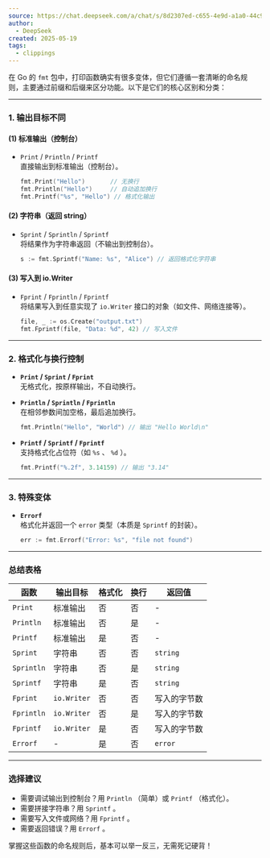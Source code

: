```yaml
---
source: https://chat.deepseek.com/a/chat/s/8d2307ed-c655-4e9d-a1a0-44c909dc9a6d
author:
  - DeepSeek
created: 2025-05-19
tags:
  - clippings
---
```


在 Go 的 `fmt` 包中，打印函数确实有很多变体，但它们遵循一套清晰的命名规则，主要通过前缀和后缀来区分功能。以下是它们的核心区别和分类：

---

### 1\. 输出目标不同

#### (1) 标准输出（控制台）

- `Print` / `Println` / `Printf`  
    直接输出到标准输出（控制台）。

    ```go
    fmt.Print("Hello")       // 无换行
    fmt.Println("Hello")     // 自动追加换行
    fmt.Printf("%s", "Hello") // 格式化输出
    ```

#### (2) 字符串（返回 string）

- `Sprint` / `Sprintln` / `Sprintf`  
    将结果作为字符串返回（不输出到控制台）。

    ```go
    s := fmt.Sprintf("Name: %s", "Alice") // 返回格式化字符串
    ```

#### (3) 写入到 io.Writer

- `Fprint` / `Fprintln` / `Fprintf`  
    将结果写入到任意实现了 `io.Writer` 接口的对象（如文件、网络连接等）。

    ```go
    file, _ := os.Create("output.txt")
    fmt.Fprintf(file, "Data: %d", 42) // 写入文件
    ```

---

### 2\. 格式化与换行控制

- **`Print` / `Sprint` / `Fprint`**  
    无格式化，按原样输出，不自动换行。
- **`Println` / `Sprintln` / `Fprintln`**  
    在相邻参数间加空格，最后追加换行。

    ```go
    fmt.Println("Hello", "World") // 输出 "Hello World\n"
    ```

- **`Printf` / `Sprintf` / `Fprintf`**  
    支持格式化占位符（如 `%s` 、 `%d` ）。

    ```go
    fmt.Printf("%.2f", 3.14159) // 输出 "3.14"
    ```

---

### 3\. 特殊变体

- **`Errorf`**  
    格式化并返回一个 `error` 类型（本质是 `Sprintf` 的封装）。

    ```go
    err := fmt.Errorf("Error: %s", "file not found")
    ```

---

### 总结表格

| 函数       | 输出目标    | 格式化 | 换行 | 返回值       |
| ---------- | ----------- | ------ | ---- | ------------ |
| `Print`    | 标准输出    | 否     | 否   | \-           |
| `Println`  | 标准输出    | 否     | 是   | \-           |
| `Printf`   | 标准输出    | 是     | 否   | \-           |
| `Sprint`   | 字符串      | 否     | 否   | `string`     |
| `Sprintln` | 字符串      | 否     | 是   | `string`     |
| `Sprintf`  | 字符串      | 是     | 否   | `string`     |
| `Fprint`   | `io.Writer` | 否     | 否   | 写入的字节数 |
| `Fprintln` | `io.Writer` | 否     | 是   | 写入的字节数 |
| `Fprintf`  | `io.Writer` | 是     | 否   | 写入的字节数 |
| `Errorf`   | \-          | 是     | 否   | `error`      |

---

### 选择建议

- 需要调试输出到控制台？用 `Println` （简单）或 `Printf` （格式化）。
- 需要拼接字符串？用 `Sprintf` 。
- 需要写入文件或网络？用 `Fprintf` 。
- 需要返回错误？用 `Errorf` 。

掌握这些函数的命名规则后，基本可以举一反三，无需死记硬背！
